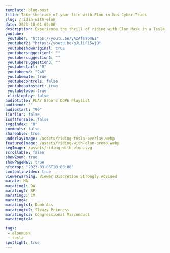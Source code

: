 ```yaml
---
template: blog-post
title: Take the ride of your life with Elon in his Cyber Truck
slug: /ridin-with-elon
date: 2023-10-01 09:00
description: Experience the thrill of riding with Elon Musk in a Tesla Cyber Truck
youtube:
 youtuber: "https://youtu.be/yAzAfsY6mEI"
 youtuber2: "https://youtu.be/gJLIiF15wjQ"
 youtubeshoworiginal: true
 youtubersuggestion1: ""
 youtubersuggestion2: ""
 youtubersuggestion3: ""
 youtubestart: "0"
 youtubeend: "246"
 youtubemute: true
 youtubecontrols: false
 youtubeautostart: true
 youtubeloop: true
 clicktoplay: false
audiotitle: PLAY Elon's DOPE Playlist
audioend: ""
audiostart: "90"
liarliar: false
isnftforsale: false
svgzindex: "0"
comments: false
shareable: true
underlayImage: /assets/riding-tesla-overlay.webp
featuredImage: /assets/riding-with-elon-promo.webp
svgImage: /assets/riding-with-elon.svg
scrollable: false
showZoom: true
showPageNav: true
nftdrop: "2023-03-05T10:00:00"
contentinvideo: true
viewerwarning: Viewer Discretion Strongly Advised
marate: MA
marating1: DA
marating2: SP
marating3: CM
marating4: 
maratingtx1: Dumb Ass
maratingtx2: Sleazy Princess
maratingtx3: Congressional Misconduct
maratingtx4: 

tags: 
 - elonmusk
 - tesla
spotlight: true
---
```




<!-- https://youtu.be/_E8NpjpTxd8 -->